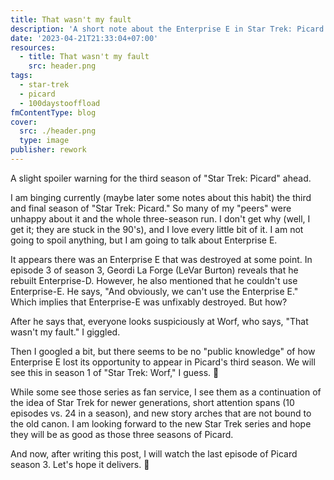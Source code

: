 ```yaml
---
title: That wasn't my fault
description: 'A short note about the Enterprise E in Star Trek: Picard'
date: '2023-04-21T21:33:04+07:00'
resources:
  - title: That wasn't my fault
    src: header.png
tags:
  - star-trek
  - picard
  - 100daystooffload
fmContentType: blog
cover:
  src: ./header.png
  type: image
publisher: rework
---
```


A slight spoiler warning for the third season of "Star Trek: Picard" ahead.

I am binging currently (maybe later some notes about this habit) the third and final season of "Star Trek: Picard." So many of my "peers" were unhappy about it and the whole three-season run. I don't get why (well, I get it; they are stuck in the 90's), and I love every little bit of it. I am not going to spoil anything, but I am going to talk about Enterprise E.

It appears there was an Enterprise E that was destroyed at some point. In episode 3 of season 3, Geordi La Forge (LeVar Burton) reveals that he rebuilt Enterprise-D. However, he also mentioned that he couldn't use Enterprise-E. He says, "And obviously, we can't use the Enterprise E." Which implies that Enterprise-E was unfixably destroyed. But how?

After he says that, everyone looks suspiciously at Worf, who says, "That wasn't my fault." I giggled.

Then I googled a bit, but there seems to be no "public knowledge" of how Enterprise E lost its opportunity to appear in Picard's third season. We will see this in season 1 of "Star Trek: Worf," I guess. 🤣

While some see those series as fan service, I see them as a continuation of the idea of Star Trek for newer generations, short attention spans (10 episodes vs. 24 in a season), and new story arches that are not bound to the old canon. I am looking forward to the new Star Trek series and hope they will be as good as those three seasons of Picard.

And now, after writing this post, I will watch the last episode of Picard season 3. Let's hope it delivers. 🖖
